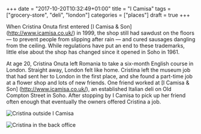 +++
date = "2017-10-20T10:32:49+01:00"
title = "I Camisa"
tags = ["grocery-store", "deli", "london"]
categories = ["places"]
draft = true
+++


When Cristina Onuta first entered [I Camisa & Son] (http://www.icamisa.co.uk/) in 1999, the shop still had sawdust on the floors — to prevent people from slipping after rain — and cured sausages dangling from the ceiling. While regulations have put an end to these trademarks, little else about the shop has changed since it opened in Soho in 1961.





At age 20, Cristina Onuta left Romania to take a six-month English course in London. Straight away, London felt like home. Cristina left the museum job that had sent her to London in the first place, and she found a part-time job at a flower shop and lots of new friends. One friend worked at [I Camisa & Son] (http://www.icamisa.co.uk/), an established Italian deli on Old Compton Street in Soho. After stopping by I Camisa to pick up her friend often enough that eventually the owners offered Cristina a job.



![Cristina outside I Camisa](/images/i-camisa-ext.jpg)

![Cristina in the back office](/images/cristina-int.jpg)
